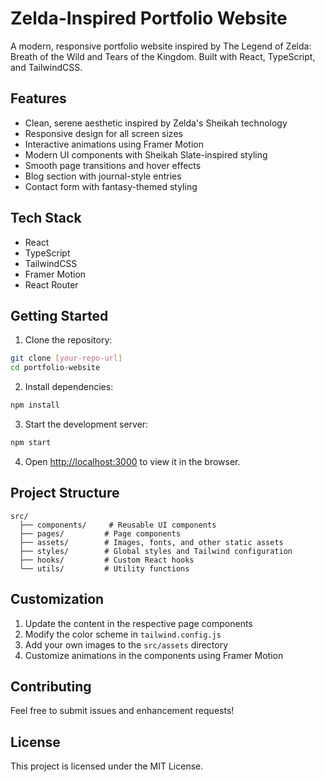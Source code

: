 # Zelda-Inspired Portfolio Website

A modern, responsive portfolio website inspired by The Legend of Zelda: Breath of the Wild and Tears of the Kingdom. Built with React, TypeScript, and TailwindCSS.

## Features

- Clean, serene aesthetic inspired by Zelda's Sheikah technology
- Responsive design for all screen sizes
- Interactive animations using Framer Motion
- Modern UI components with Sheikah Slate-inspired styling
- Smooth page transitions and hover effects
- Blog section with journal-style entries
- Contact form with fantasy-themed styling

## Tech Stack

- React
- TypeScript
- TailwindCSS
- Framer Motion
- React Router

## Getting Started

1. Clone the repository:
```bash
git clone [your-repo-url]
cd portfolio-website
```

2. Install dependencies:
```bash
npm install
```

3. Start the development server:
```bash
npm start
```

4. Open [http://localhost:3000](http://localhost:3000) to view it in the browser.

## Project Structure

```
src/
  ├── components/     # Reusable UI components
  ├── pages/         # Page components
  ├── assets/        # Images, fonts, and other static assets
  ├── styles/        # Global styles and Tailwind configuration
  ├── hooks/         # Custom React hooks
  └── utils/         # Utility functions
```

## Customization

1. Update the content in the respective page components
2. Modify the color scheme in `tailwind.config.js`
3. Add your own images to the `src/assets` directory
4. Customize animations in the components using Framer Motion

## Contributing

Feel free to submit issues and enhancement requests!

## License

This project is licensed under the MIT License.

